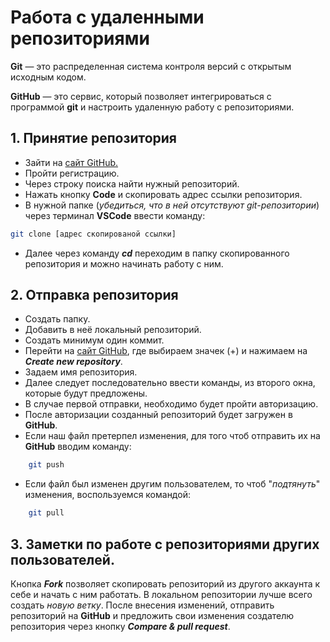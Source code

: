 # Работа с удаленными репозиториями
**Git** — это распределенная система контроля версий с открытым исходным кодом.

**GitHub** — это сервис, который позволяет интегрироваться с программой **git** и настроить удаленную работу с репозиториями.
## 1. Принятие репозитория
* Зайти на [сайт GitHub.](github.com)
* Пройти регистрацию.
* Через строку поиска найти нужный репозиторий.
* Нажать кнопку **Code** и скопировать адрес ссылки репозитория.
* В нужной папке (*убедиться, что в ней отсутствуют git-репозитории*) через терминал **VSCode** ввести команду:
``` sh
git clone [адрес скопированой ссылки]
```  
* Далее через команду __*cd*__ переходим в папку скопированного репозитория и можно начинать работу с ним.
## 2. Отправка репозитория
* Создать папку.
* Добавить в неё локальный репозиторий.
* Создать минимум один коммит.
* Перейти на [сайт GitHub](github.com), где выбираем значек (+) и нажимаем на __*Create new repository*__.
* Задаем имя репозитория.
* Далее следует последовательно ввести команды, из второго окна, которые будут предложены.
* В случае первой отправки, необходимо будет пройти авторизацию.
* После авторизации созданный репозиторий будет загружен в **GitHub**.
* Если наш файл претерпел изменения, для того чтоб отправить их на **GitHub** вводим команду:
```sh
    git push
```
* Если файл был изменен другим пользователем, то чтоб "*подтянуть*" изменения, воспользуемся командой:
```sh
    git pull
```
## 3. Заметки по работе с репозиториями других пользователей.
Кнопка __*Fork*__ позволяет скопировать репозиторий из другого аккаунта к себе и начать с ним работать. В локальном репозитории лучше всего создать *новую ветку*. После внесения изменений, отправить репозиторий на **GitHub** и предложить свои изменения создателю репозитория через кнопку __*Compare & pull request*__. 